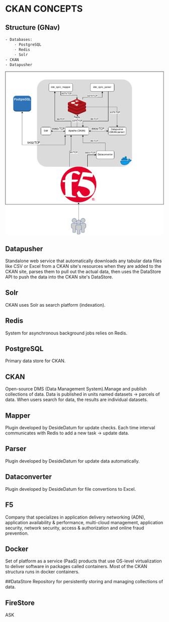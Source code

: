 # CKAN CONCEPTS

## Structure (GNav)

```
- Databases:
    · PostgreSQL
    · Redis
    · Solr
- CKAN
- Datapusher
```

![Diagram](images/ckan-diagram.png)

## Datapusher
Standalone web service that automatically downloads any tabular data files
like CSV or Excel from a CKAN site's resources when they are added to the CKAN
site, parses them to pull out the actual data, then uses the DataStore API to
push the data into the CKAN site's DataStore.

## Solr
CKAN uses Solr as search platform (indexation).

## Redis
System for asynchronous background jobs relies on Redis.

## PostgreSQL
Primary data store for CKAN.

## CKAN
Open-source DMS (Data Management System).Manage and publish collections of data.
Data is published in units named datasets -> parcels of data.
When users search for data, the results are individual datasets.

## Mapper
Plugin developed by DesideDatum for update checks.
Each time interval communicates with Redis to add a new task -> update data.

## Parser
Plugin developed by DesideDatum for update data automatically.

## Dataconverter
Plugin developed by DesideDatum for file convertions to Excel.

## F5
Company that specializes in application delivery networking (ADN), application 
availability & performance, multi-cloud management, application security,
network security, access & authorization and online fraud prevention. 

## Docker
Set of platform as a service (PaaS) products that use OS-level virtualization to
deliver software in packages called containers.
Most of the CKAN structura runs in docker containers.

##DataStore
Repository for persistently storing and managing collections of data.

## FireStore
ASK

